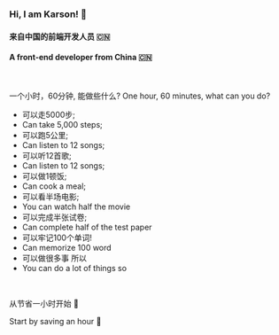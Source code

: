 ### Hi, I am Karson! 👋

#### 来自中国的前端开发人员 🇨🇳
#### A front-end developer from China 🇨🇳

  &nbsp;
  &nbsp; 
  &nbsp; 
    
一个小时，60分钟, 能做些什么?
One hour, 60 minutes, what can you do?

- 可以走5000步;
- Can take 5,000 steps;
- 可以跑5公里;
- Can listen to 12 songs;
- 可以听12首歌;
- Can listen to 12 songs;
- 可以做1顿饭;
- Can cook a meal;
- 可以看半场电影;
- You can watch half the movie
- 可以完成半张试卷;
- Can complete half of the test paper
- 可以牢记100个单词!
- Can memorize 100 word
- 可以做很多事 所以
- You can do a lot of things so

&nbsp; 

   从节省一小时开始 💪

   Start by saving an hour 💪


<!--
**vitekarson/vitekarson** is a ✨ _special_ ✨ repository because its `README.md` (this file) appears on your GitHub profile.

Here are some ideas to get you started:

- 🔭 I’m currently working on ...
- 🌱 I’m currently learning ...
- 👯 I’m looking to collaborate on ...
- 🤔 I’m looking for help with ...
- 💬 Ask me about ...
- 📫 How to reach me: ...
- 😄 Pronouns: ...
- ⚡ Fun fact: ...
-->
